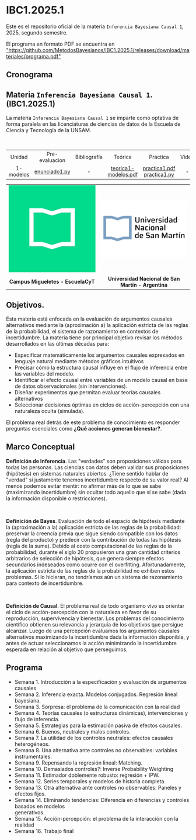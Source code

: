 <h1>IBC1.2025.1</h1>

<p>Este es el repositorio oficial de la materia <code>Inferencia Bayesiana Causal 1</code>, 2025, segundo semestre.</p>


<p>El programa en formato PDF se encuentra en <a href="https://github.com/MetodosBayesianos/IBC1.2025.1/releases/download/materiales/programa.pdf">"https://github.com/MetodosBayesianos/IBC1.2025.1/releases/download/materiales/programa.pdf"</a></p>

<!--
<tr>
  <td width="50%" align="center"><img src="auxiliar/static/ecyt.jpeg" width="250"/></td>
</tr>-->


<h2> Cronograma</h2>


<table>
  <tr>
    <td width="20%" align="center">Unidad</td>
    <td width="20%" align="center">Pre-evaluacion</td>
    <td width="20%" align="center">Bibliografía</td>
    <td width="20%" align="center">Teórica</td>
    <td width="20%" align="center">Práctica</td>
    <td width="20%" align="center">Video</td>
  </tr>
  <tr>
    <td width="20%" align="center">1-modelos</td>
    <td width="20%" align="center"><a href="https://github.com/MetodosBayesianos/IBC1.2025.1/blob/main/enunciados/enunciado1.py">enunciado1.py</a></td>
    <td width="20%" align="center"> - </td>
    <td width="20%" align="center"><a href="https://github.com/MetodosBayesianos/IBC1.2025.1/releases/download/materiales/teorica1-modelos.pdf">teorica1-modelos.pdf</a></td>
    <td width="20%" align="center"><a href="https://github.com/MetodosBayesianos/IBC1.2025.1/releases/download/materiales/practica1.pdf">practica1.pdf</a>
    <br>
    <a href="https://github.com/MetodosBayesianos/IBC1.2025.1/releases/download/materiales/practica1.py">practica1.py</a></td>
    <td width="20%" align="center"> - </td>
  </tr>


<h2> Materia <code>Inferencia Bayesiana Causal 1</code>. (IBC1.2025.1)</h2>

La materia <code>Inferencia Bayesiana Causal 1</code> se imparte como optativa de forma paralela en las licenciaturas de ciencias de datos de la Escuela de Ciencia y Tecnología de la UNSAM.

<br>

<table>
  <tr>
    <td width="50%" align="center"><img src="https://raw.githubusercontent.com/glandfried/images/master/logos/ecyt.jpeg" width="250"/></td>
    <td width="50%" align="center"><img src="https://raw.githubusercontent.com/glandfried/images/master/logos/UNSAM_blanco.png" width="250"/></td>
  </tr>
  <tr>
    <td width="50%" align="center"><b>Campus Migueletes - EscuelaCyT</b></td>
    <td width="50%" align="center"><b>Universidad Nacional de San Martín - Argentina</b></td>
  </tr>
</table>

<h2>Objetivos.</h2>

<p>
Esta materia está enfocada en la evaluación de argumentos causales alternativos mediante la (aproximación a) la aplicación estricta de las reglas de la probabilidad, el sistema de razonamiento en contextos de incertidumbre. La materia tiene por principal objetivo revisar los métodos desarrollados en las últimas décadas para:

<ul>
<li> Especificar matemáticamente los argumentos causales expresados en lenguaje natural mediante métodos gráficos intuitivos</li>
<li> Precisar cómo la estructura causal influye en el flujo de inferencia entre las variables del modelo.</li>
<li> Identificar el efecto causal entre variables de un modelo causal en base de datos observacionales (sin intervenciones).</li>
<li> Diseñar experimentos que permitan evaluar teorías causales alternativos</li>
<li> Seleccionar decisiones óptimas en ciclos de acción-percepción con una naturaleza oculta (simulada).</li>
</ul>

El problema real detrás de este problema de conocimiento es responder preguntas esenciales como **¿Qué acciones generan bienestar?**.

</p>

<h2>Marco Conceptual</h2>

<p>

<strong>Definición de Inferencia</strong>. Las "verdades" son proposiciones válidas para todas las personas. Las ciencias con datos deben validar sus proposiciones (hipótesis) en sistemas naturales abiertos. ¿Tiene sentido hablar de "verdad" si justamente tenemos incertidumbre respecto de su valor real? Al menos podemos evitar mentir: no afirmar más de lo que se sabe (maximizando incertidumbre) sin ocultar todo aquello que sí se sabe (dada la información disponible o restricciones).

<br>

<strong>Definición de Bayes</strong>. Evaluación de todo el espacio de hipótesis mediante la (aproximación a la) aplicación estricta de las reglas de la probabilidad: preservar la creencia previa que sigue siendo compatible con los datos (regla del producto) y predecir con la contribución de todas las hipótesis (regla de la suma). Debido al costo computacional de las reglas de la probabilidad, durante el siglo 20 propusieron una gran cantidad criterios arbitrarios de selección de hipótesis, que genera siempre efectos secundarios indeseados como ocurre con el overfitting. Afortunadamente, la aplicación estricta de las reglas de la probabilidad no exhiben estos problemas. Si lo hicieran, no tendríamos aún un sistema de razonamiento para contexto de incertidumbre.

<br>

<strong>Definición de Causal</strong>. El problema real de todo organismo vivo es orientar el ciclo de acción-percepción con la naturaleza en favor de su reproducción, supervivencia y bienestar. Los problemas del conocimiento científico obtienen su relevancia y jerarquía de los objetivos que persigue alcanzar. Luego de una percepción evaluamos los argumentos causales alternativos maximizando la incertidumbre dada la información disponible, y antes de actuar seleccionamos la acción minimizando la incertidumbre esperada en relación al objetivo que perseguimos.

</p>

<h2>Programa</h2>
<!--
<h3>Primera parte</h3>-->

<ul>
<li>Semana 1. Introducción a la especificación y evaluación de argumentos causales</li>
<li>Semana 2. Inferencia exacta. Modelos conjugados. Regresión lineal bayesiana.</li>
<li>Semana 3. Sorpresa: el problema de la comunicación con la realidad</li>
<li> Semana 4. Teorías causales (o estructuras dinámicas), intervenciones y flujo de inferencia.</li>
<li>Semana 5. Estrategias para la estimación pasiva de efectos causales.</li>
<li>Semana 6. Buenos, neutrales y malos controles.</li>
<li>Semana 7. La utilidad de los controles neutrales: efectos causales heterogéneos.</li>
<li>Semana 8. Una alternativa ante controles no observables: variables instrumentales.</li>
<li>Semana 9. Repensando la regresión lineal: Matching.</li>
<li>Semana 10. Demasiados controles?: Inverse Probability Weighting</li>
<li>Semana 11. Estimador doblemente robusto: regresión + IPW.</li>
<li>Semana 12. Series temporales y modelos de historia completa.</li>
<li>Semana 13. Otra alternativa ante controles no observables: Paneles y efectos fijos.</li>
<li>Semana 14. Eliminando tendencias: Diferencia en diferencias y controles basados en modelos</li> generativos.
<li>Semana 15. Acción-percepción: el problema de la interacción con la realidad</li>
<li>Semana 16. Trabajo final</li>
</ul>

